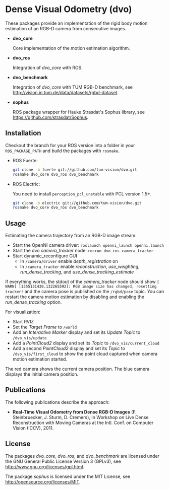 # Dense Visual Odometry (dvo)

These packages provide an implementation of the rigid body motion estimation of an RGB-D camera from consecutive images.

 *  **dvo_core**
    
    Core implementation of the motion estimation algorithm. 
    
 *  **dvo_ros**
    
    Integration of *dvo_core* with ROS.
    
 *  **dvo_benchmark**
    
    Integration of *dvo_core* with TUM RGB-D benchmark, see http://vision.in.tum.de/data/datasets/rgbd-dataset.
    
 *  **sophus**
    
    ROS package wrapper for Hauke Strasdat's Sophus library, see https://github.com/strasdat/Sophus.
    

## Installation

Checkout the branch for your ROS version into a folder in your `ROS_PACKAGE_PATH` and build the packages with `rosmake`.

 *  ROS Fuerte:
    
    ```bash
    git clone -b fuerte git://github.com/tum-vision/dvo.git
    rosmake dvo_core dvo_ros dvo_benchmark
    ```

 *  ROS Electric:
    
    You need to install `perception_pcl_unstable` with PCL version 1.5+.
    
    ```bash
    git clone -b electric git://github.com/tum-vision/dvo.git
    rosmake dvo_core dvo_ros dvo_benchmark
    ```

## Usage

Estimating the camera trajectory from an RGB-D image stream:

 *  Start the OpenNI camera driver: `roslaunch openni_launch openni.launch`
 *  Start the dvo *camera_tracker* node: `rosrun dvo_ros camera_tracker`
 *  Start dynamic_reconfigure GUI
    *   In `/camera/driver` enable *depth_registration* on
    *   In `/camera_tracker` enable *reconstruction*, *use_weighting*, *run_dense_tracking*, and *use_dense_tracking_estimate*

If everything works, the stdout of the *camera_tracker* node should show `[ WARN] [1355131430.132265592]: RGB image size has changed, resetting tracker!` and the camera pose is published on the `/rgbd/pose` topic. You can restart the camera motion estimation by disabling and enabling the *run_dense_tracking* option.

For visualization:

 *  Start RVIZ
 *  Set the *Target Frame* to `/world`
 *  Add an *Interactive Marker* display and set its *Update Topic* to `/dvo_vis/update`
 *  Add a *PointCloud2* display and set its *Topic* to `/dvo_vis/current_cloud`
 *  Add a second *PointCloud2* display and set its *Topic* to `/dvo_vis/first_cloud` to show the point cloud captured when camera motion estimation started.

The red camera shows the current camera position. The blue camera displays the initial camera position.

## Publications

The following publications describe the approach:

 *   **Real-Time Visual Odometry from Dense RGB-D Images** (F. Steinbruecker, J. Sturm, D. Cremers), In Workshop on Live Dense Reconstruction with Moving Cameras at the Intl. Conf. on Computer Vision (ICCV), 2011.

## License

The packages *dvo_core*, *dvo_ros*, and *dvo_benchmark* are licensed under the GNU General Public License Version 3 (GPLv3), see http://www.gnu.org/licenses/gpl.html.

The package *sophus* is licensed under the MIT License, see http://opensource.org/licenses/MIT.
